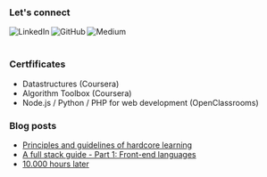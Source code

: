 
### Let's connect
                                                                                                             
[<img align="left" alt="LinkedIn" src="https://img.shields.io/badge/linkedin-%230077B5.svg?&style=for-the-badge&logo=linkedin&logoColor=white" />](https://www.linkedin.com/in/ezra-fayet)

[<img align="left" alt="GitHub" src="https://img.shields.io/badge/github-%2312100E.svg?&style=for-the-badge&logo=github&logoColor=white" />](https://github.com/adzaria)
                                                                                                                             
[<img align="left" alt="Medium" src="https://img.shields.io/badge/medium-%2312100E.svg?&style=for-the-badge&logo=medium&logoColor=white" />](https://adzaria.medium.com/)
  
<p><br/><br/></p>

### Certfificates

* Datastructures (Coursera)
* Algorithm Toolbox (Coursera)
* Node.js / Python / PHP for web development (OpenClassrooms)

<p></p>

### Blog posts

* [Principles and guidelines of hardcore learning](https://medium.datadriveninvestor.com/principles-and-guidelines-of-hardcore-learning-b5ec93f4ce96)
* [A full stack guide - Part 1: Front-end languages](https://medium.datadriveninvestor.com/a-full-picture-of-languages-for-web-development-6228efa77150)
* [10.000 hours later](https://medium.datadriveninvestor.com/10-000-hours-later-a60c4f34f71b)

